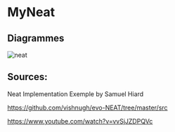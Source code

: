 # MyNeat

## Diagrammes

![neat](https://user-images.githubusercontent.com/60603565/208778592-521c4c82-df0b-4627-92db-7fbf93a51d71.png)

## Sources:

Neat Implementation Exemple by Samuel Hiard

https://github.com/vishnugh/evo-NEAT/tree/master/src

https://www.youtube.com/watch?v=vvSjJZDPQVc
